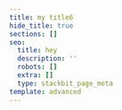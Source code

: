 ```yaml
---
title: my title6
hide_title: true
sections: []
seo:
  title: hey
  description: ''
  robots: []
  extra: []
  type: stackbit_page_meta
template: advanced
---
```

